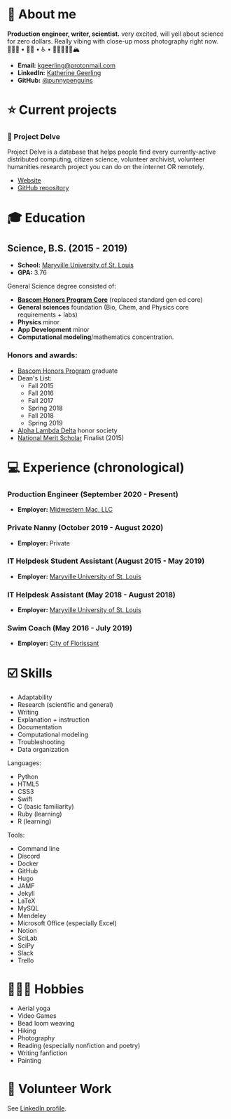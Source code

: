 # 💁 About me

**Production engineer, writer, scientist.** very excited, will yell about science for zero dollars. Really vibing with close-up moss photography right now.
👩🏻‍🔬 • 🏳️‍🌈 • ♿️ • 🥾✌🏻🤙🏻🏔
* **Email:** [kgeerling@protonmail.com](kgeerling@protonmail.com)
* **LinkedIn:** [Katherine Geerling](https://www.linkedin.com/in/katherine-geerling-774929111/)
* **GitHub:** [@punnypenguins](https://github.com/punnypenguins)

# ⭐ Current projects

### 🧬 Project Delve

Project Delve is a database that helps people find every currently-active distributed computing, citizen science, volunteer archivist, volunteer humanities research project you can do on the internet OR remotely.
* [Website](https://projectdelve.com/)
* [GitHub repository](https://github.com/punnypenguins/projectdelve)


# 🎓 Education

## Science, B.S. (2015 - 2019)
* **School:** [Maryville University of St. Louis](https://www.maryville.edu/)
* **GPA:** 3.76

General Science degree consisted of:
* [**Bascom Honors Program Core**](https://www.maryville.edu/bascom/wp-content/uploads/sites/23/2020/07/Bascom-Program-Planner-FA19.pdf) (replaced standard gen ed core)
* **General sciences** foundation (Bio, Chem, and Physics core requirements + labs)
* **Physics** minor
* **App Development** minor
* **Computational modeling**/mathematics concentration.

### Honors and awards:
* [Bascom Honors Program](https://www.maryville.edu/bascom/) graduate
* Dean's List:
  * Fall 2015
  * Fall 2016
  * Fall 2017
  * Spring 2018
  * Fall 2018
  * Spring 2019
* [Alpha Lambda Delta](https://www.nationalald.org/) honor society
* [National Merit Scholar](https://www.nationalmerit.org/s/1758/interior.aspx?sid=1758&gid=2&pgid=424) Finalist (2015)

# 💻 Experience (chronological)

### Production Engineer (September 2020 - Present)
* **Employer:** [Midwestern Mac, LLC](https://www.midwesternmac.com/)

### Private Nanny (October 2019 - August 2020)
* **Employer:** Private

### IT Helpdesk Student Assistant (August 2015 - May 2019)
* **Employer:** [Maryville University of St. Louis](https://www.maryville.edu/)

### IT Helpdesk Assistant (May 2018 - August 2018)
* **Employer:** [Maryville University of St. Louis](https://www.maryville.edu/)

### Swim Coach (May 2016 - July 2019)
* **Employer:** [City of Florissant](https://www.florissantmo.com/)


# ☑️ Skills
* Adaptability
* Research (scientific and general)
* Writing
* Explanation + instruction
* Documentation
* Computational modeling
* Troubleshooting
* Data organization

Languages:
* Python
* HTML5
* CSS3
* Swift
* C (basic familiarity)
* Ruby (learning)
* R (learning)

Tools:
* Command line
* Discord
* Docker
* GitHub
* Hugo
* JAMF
* Jekyll
* LaTeX
* MySQL
* Mendeley
* Microsoft Office (especially Excel)
* Notion
* SciLab
* SciPy
* Slack
* Trello


# 🤸🏻‍♀️ Hobbies
* Aerial yoga
* Video Games
* Bead loom weaving
* Hiking
* Photography
* Reading (especially nonfiction and poetry)
* Writing fanfiction
* Painting


# 🤝 Volunteer Work
See [LinkedIn profile](https://www.linkedin.com/in/katherine-geerling-774929111/).
